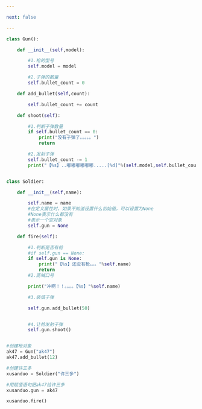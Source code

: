 ```yaml
---

next: false

---
```




<BlogInfo id="929" title="15.士兵类开发" author="白日梦想猿" pv=0 read_times=0 pre_cost_time="0分53秒" category="面向对象" tag_list="['面向对象']" create_time="2020.02.25 15:40:37" update_time="2020.02.25 16:36:44" />

```python
class Gun():

    def __init__(self,model):

        #1.枪的型号
        self.model = model

        #2.子弹的数量
        self.bullet_count = 0

    def add_bullet(self,count):

        self.bullet_count += count

    def shoot(self):

        #1.判断子弹数量
        if self.bullet_count == 0:
            print("没有子弹了。。。。。")
            return

        #2.发射子弹
        self.bullet_count -= 1
        print("【%s】..嘟嘟嘟嘟嘟嘟.....[%d]"%(self.model,self.bullet_count))


class Soldier:

    def __init__(self,name):

        self.name = name
        #在定义属性时，如果不知道设置什么初始值，可以设置为None
        #None表示什么都没有
        #表示一个空对象
        self.gun = None

    def fire(self):

        #1.判断是否有枪
        #if self.gun == None:
        if self.gun is None:
            print("【%s】还没有枪。。。"%self.name)
            return
        #2.高喊口号

        print("冲啊！！。。。。【%s】"%self.name)

        #3.装填子弹

        self.gun.add_bullet(50)


        #4.让枪发射子弹
        self.gun.shoot()


#创建枪对象
ak47 = Gun("ak47")
ak47.add_bullet(12)

#创建许三多
xusanduo = Soldier("许三多")

#用赋值语句把ak47给许三多
xusanduo.gun = ak47

xusanduo.fire()
```



<ActionBox />
